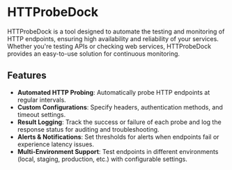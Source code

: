 # HTTProbeDock

HTTProbeDock is a tool designed to automate the testing and monitoring of HTTP endpoints, ensuring high availability and reliability of your services. Whether you're testing APIs or checking web services, HTTProbeDock provides an easy-to-use solution for continuous monitoring.

## Features

- **Automated HTTP Probing**: Automatically probe HTTP endpoints at regular intervals.
- **Custom Configurations**: Specify headers, authentication methods, and timeout settings.
- **Result Logging**: Track the success or failure of each probe and log the response status for auditing and troubleshooting.
- **Alerts & Notifications**: Set thresholds for alerts when endpoints fail or experience latency issues.
- **Multi-Environment Support**: Test endpoints in different environments (local, staging, production, etc.) with configurable settings.
